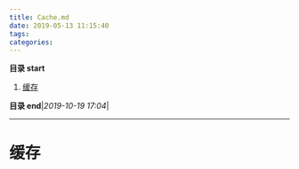```yaml
---
title: Cache.md
date: 2019-05-13 11:15:40
tags: 
categories: 
---
```


**目录 start**
 
1. [缓存](#缓存)

**目录 end**|_2019-10-19 17:04_|
****************************************
# 缓存



